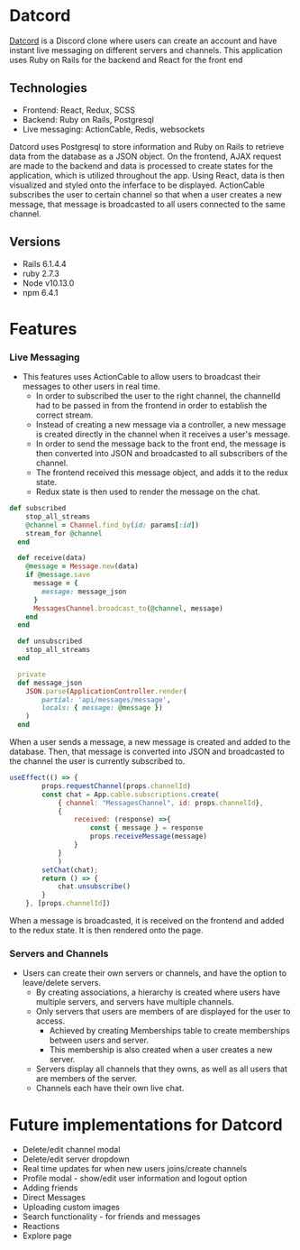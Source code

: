 # Datcord

[Datcord](https://datcord-bl.herokuapp.com/#/) is a Discord clone where users can create an account and have instant live messaging on different servers and channels. This application uses Ruby on Rails for the backend and React for the front end

## Technologies
 - Frontend: React, Redux, SCSS
 - Backend: Ruby on Rails, Postgresql
 - Live messaging: ActionCable, Redis, websockets

Datcord uses Postgresql to store information and Ruby on Rails to retrieve data from the database as a JSON object. On the frontend, AJAX request are made to the backend and data is processed to create states for the application, which is utilized throughout the app. Using React, data is then visualized and styled onto the inferface to be displayed. ActionCable subscribes the user to certain channel so that when a user creates a new message, that message is broadcasted to all users connected to the same channel.

## Versions
 - Rails 6.1.4.4
 - ruby 2.7.3
 - Node v10.13.0
 - npm 6.4.1

# Features

### Live Messaging
 - This features uses ActionCable to allow users to broadcast their messages to other users in real time.
     - In order to subscribed the user to the right channel, the channelId had to be passed in from the frontend in order to establish the correct stream.
     - Instead of creating a new message via a controller, a new message is created directly in the channel when it receives a user's message.
     - In order to send the message back to the front end, the message is then converted into JSON and broadcasted to all subscribers of the channel.
     - The frontend received this message object, and adds it to the redux state.
     - Redux state is then used to render the message on the chat.
```ruby
def subscribed
    stop_all_streams
    @channel = Channel.find_by(id: params[:id])
    stream_for @channel
  end

  def receive(data)
    @message = Message.new(data)
    if @message.save
      message = {
        message: message_json
      }
      MessagesChannel.broadcast_to(@channel, message)
    end
  end

  def unsubscribed
    stop_all_streams
  end

  private
  def message_json 
    JSON.parse(ApplicationController.render(
        partial: 'api/messages/message',
        locals: { message: @message })
    )
  end
```
When a user sends a message, a new message is created and added to the database. Then, that message is converted into JSON and broadcasted to the channel the user is currently subscribed to.

```javascript
useEffect(() => {
        props.requestChannel(props.channelId)
        const chat = App.cable.subscriptions.create(
            { channel: "MessagesChannel", id: props.channelId},
            {
                received: (response) =>{
                    const { message } = response
                    props.receiveMessage(message)
                }
            }
            )
        setChat(chat);
        return () => {
            chat.unsubscribe()
        }
    }, [props.channelId])
```
When a message is broadcasted, it is received on the frontend and added to the redux state. It is then rendered onto the page.

### Servers and Channels
 - Users can create their own servers or channels, and have the option to leave/delete servers.
     - By creating associations, a hierarchy is created where users have multiple servers, and servers have multiple channels.
     - Only servers that users are members of are displayed for the user to access.
         - Achieved by creating Memberships table to create memberships between users and server. 
         - This membership is also created when a user creates a new server.
     - Servers display all channels that they owns, as well as all users that are members of the server.
     - Channels each have their own live chat.

# Future implementations for Datcord
 - Delete/edit channel modal
 - Delete/edit server dropdown
 - Real time updates for when new users joins/create channels
 - Profile modal - show/edit user information and logout option
 - Adding friends
 - Direct Messages
 - Uploading custom images
 - Search functionality - for friends and messages
 - Reactions
 - Explore page
